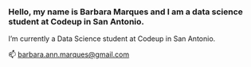 ### Hello, my name is Barbara Marques and I am a data science student at Codeup in San Antonio.  

I’m currently a Data Science student at Codeup in San Antonio. 

📫 barbara.ann.marques@gmail.com

